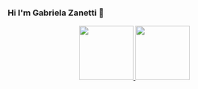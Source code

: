 ### Hi I'm Gabriela Zanetti 👋
<div align="center">
  <a href="https://github.com/GabrielaZanetti">
    <img height="108em" src="https://github-readme-stats.vercel.app/api?username=GabrielaZanetti&show_icons=true&theme=radical"/>
    <img height="108em" src="https://github-readme-stats.vercel.app/api/top-langs/?username=GabrielaZanetti&layout=compact&theme=radical"/>
  </a>
</div>
